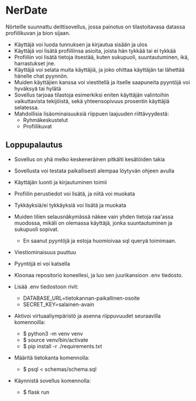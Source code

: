 # NerDate
Nörteille suunnattu deittisovellus, jossa painotus on tilastoitavasa datassa profiilikuvan ja bion sijaan.
* Käyttäjä voi luoda tunnuksen ja kirjautua sisään ja ulos
* Käyttäjä voi lisätä profiiliinsa asioita, joista hän tykkää tai ei tykkää
* Profiiliin voi lisätä tietoja itsestää, kuten sukupuoli, suuntautuminen, ikä, harrastukset jne.
* Käyttäjä voi selata muita käyttäjiä, ja joko ohittaa käyttäjän tai lähettää hänelle chat pyynnön.
* Muiden käyttäjien kanssa voi viestitellä ja itselle saapuneita pyyntöjä voi hyväksyä tai hylätä
* Sovellus tarjoaa tilastoja esimerkiksi eniten käyttäjän valintoihin vaikuttavista tekijöistä, sekä yhteensopivuus prosentin käyttäjiä selatessa.
* Mahdollisia lisäominaisuuksiä riippuen laajuuden riittävyydestä:
  * Ryhmäkeskustelut
  * Profiilikuvat
## Loppupalautus
* Sovellus on yhä melko keskeneräinen pitkälti kesätöiden takia
* Sovellusta voi testata paikallisesti alempaa löytyvän ohjeen avulla
* Käyttäjän luonti ja kirjautuminen toimii
* Profiilin perustiedot voi lisätä, ja niitä voi muokata
* Tykkäyksiä/ei tykkäyksiä voi lisätä ja muokata
* Muiden tilien selausnäkymässä näkee vain yhden tietoja raa'assa muodossa, mikäli on olemassa käyttäjä, jonka suuntautuminen ja sukupuoli sopivat.
  * En saanut pyyntöjä ja estoja huomioivaa sql queryä toimimaan.
* Viestiominaisuus puuttuu
* Pyyntöjä ei voi katsella
* Kloonaa repositorio koneellesi, ja luo sen juurikansioon .env tiedosto.
* Lisää .env tiedostoon rivit:
  * DATABASE_URL=tietokannan-paikallinen-osoite
  * SECRET_KEY=salainen-avain
* Aktivoi virtuaaliympäristö ja asenna riippuvuudet seuraavilla komennoilla:
  * $ python3 -m venv venv
  * $ source venv/bin/activate
  * $ pip install -r ./requirements.txt

* Määritä tietokanta komennolla:
  * $ psql < schemas/schema.sql
* Käynnistä sovellus komennolla:
  * $ flask run
